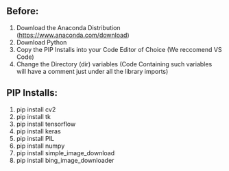 ## Before:
1. Download the Anaconda Distribution (https://www.anaconda.com/download)
2. Download Python
3. Copy the PIP Installs into your Code Editor of Choice (We reccomend VS Code)
4. Change the Directory (dir) variables (Code Containing such variables will have a comment just under all the library imports)

## PIP Installs:
1.  pip install cv2
2.  pip install tk
3.  pip install tensorflow
4.  pip install keras
5.  pip install PIL
6.  pip install numpy
8.  pip install simple_image_download
9.  pip install bing_image_downloader  

